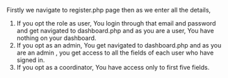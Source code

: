 Firstly we navigate to register.php page then as we enter all the details,
1. If you opt the role as user, You login through that email and password and get navigated to dashboard.php and as you are a user, You have nothing on your dashboard.
2. If you opt as an admin, You get navigated to dashboard.php and as you are an admin , you get access to all the fields of each user who have signed in.
3. If you opt as a coordinator, You have access only to first five fields.
